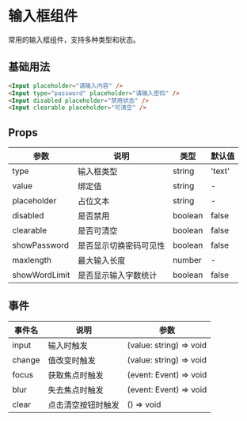 # 输入框组件

常用的输入框组件，支持多种类型和状态。

## 基础用法

```html
<Input placeholder="请输入内容" />
<Input type="password" placeholder="请输入密码" />
<Input disabled placeholder="禁用状态" />
<Input clearable placeholder="可清空" />
```

## Props

| 参数 | 说明 | 类型 | 默认值 |
|------|------|------|--------|
| type | 输入框类型 | string | 'text' |
| value | 绑定值 | string | - |
| placeholder | 占位文本 | string | - |
| disabled | 是否禁用 | boolean | false |
| clearable | 是否可清空 | boolean | false |
| showPassword | 是否显示切换密码可见性 | boolean | false |
| maxlength | 最大输入长度 | number | - |
| showWordLimit | 是否显示输入字数统计 | boolean | false |

## 事件

| 事件名 | 说明 | 参数 |
|--------|------|------|
| input | 输入时触发 | (value: string) => void |
| change | 值改变时触发 | (value: string) => void |
| focus | 获取焦点时触发 | (event: Event) => void |
| blur | 失去焦点时触发 | (event: Event) => void |
| clear | 点击清空按钮时触发 | () => void |
